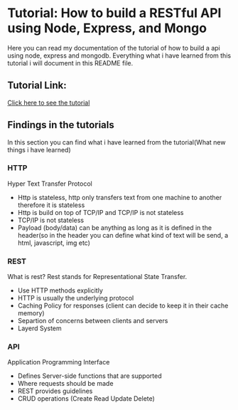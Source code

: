 # Tutorial: How to build a RESTful API using Node, Express, and Mongo
Here you can read my documentation of the tutorial of how to build a api using node, express and mongodb. Everything what i have learned from this tutorial i will document in this README file. 

## Tutorial Link:
[Click here to see the tutorial](https://www.youtube.com/watch?v=o3ka5fYysBM)

## Findings in the tutorials
In this section you can find what i have learned from the tutorial(What new things i have learned)

### HTTP
Hyper Text Transfer Protocol
* Http is stateless, http only transfers text from one machine to another therefore it is stateless
* Http is build on top of TCP/IP and TCP/IP is not stateless
* TCP/IP is not stateless 
* Payload (body/data) can be anything as long as it is defined in the header(so in the header you can define what kind of text will be send, a html, javascript, img etc)  
### REST
What is rest? Rest stands for Representational State Transfer. 
* Use HTTP methods explicitly
* HTTP is usually the underlying protocol
* Caching Policy for responses (client can decide to keep it in their cache memory)
* Separtion of concerns between clients and servers
* Layerd System

### API
Application Programming Interface
* Defines Server-side functions that are supported
* Where requests should be made
* REST provides guidelines
* CRUD operations (Create Read Update Delete) 